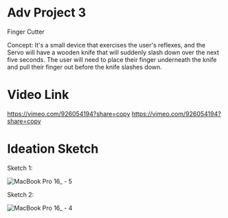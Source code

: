 # Adv Project 3

Finger Cutter

Concept: It's a small device that exercises the user's reflexes, and the Servo will have a wooden knife that will suddenly slash down over the next five seconds. The user will need to place their finger underneath the knife and pull their finger out before the knife slashes down.

# Video Link


https://vimeo.com/926054194?share=copy https://vimeo.com/926054194?share=copy

# Ideation Sketch

Sketch 1:

![MacBook Pro 16_ - 5](https://github.com/supy1125/Adv-pro-Matt/assets/158603144/59661fcc-27d5-4ed2-9346-46cd8bba2045)

Sketch 2:

![MacBook Pro 16_ - 4](https://github.com/supy1125/Adv-pro-Matt/assets/158603144/2121f97a-2270-4fff-ba03-008aed58bb43)

